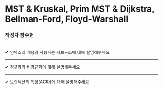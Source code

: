 # MST & Kruskal, Prim MST & Dijkstra, Bellman-Ford, Floyd-Warshall

### **작성자 장수현** <br><br>

✔ 인덱스의 개념과 사용하는 자료구조에 대해 설명해주세요

---

✔ 정규화와 비정규화에 대해 설명해주세요

---

✔ 트랜잭션의 특성(ACID)에 대해 설명해주세요